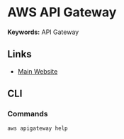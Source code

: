 # AWS API Gateway

**Keywords:** API Gateway

## Links

- [Main Website](https://aws.amazon.com/api-gateway/)

## CLI

### Commands

```sh
aws apigateway help
```
